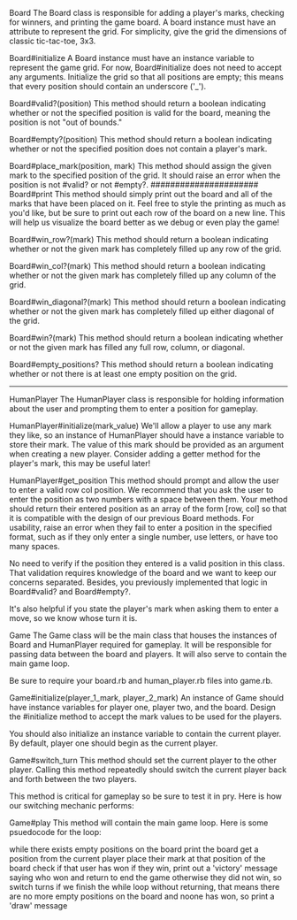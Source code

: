 Board
The Board class is responsible for adding a player's marks, checking for winners, and printing the game board. A board instance must have an attribute to represent the grid. For simplicity, give the grid the dimensions of classic tic-tac-toe, 3x3.

Board#initialize
A Board instance must have an instance variable to represent the game grid. For now, Board#initialize does not need to accept any arguments. Initialize the grid so that all positions are empty; this means that every position should contain an underscore ('_').

Board#valid?(position)
This method should return a boolean indicating whether or not the specified position is valid for the board, meaning the position is not "out of bounds."

Board#empty?(position)
This method should return a boolean indicating whether or not the specified position does not contain a player's mark.

Board#place_mark(position, mark)
This method should assign the given mark to the specified position of the grid. It should raise an error when the position is not #valid? or not #empty?.
######################
Board#print
This method should simply print out the board and all of the marks that have been placed on it. Feel free to style the printing as much as you'd like, but be sure to print out each row of the board on a new line. This will help us visualize the board better as we debug or even play the game!

Board#win_row?(mark)
This method should return a boolean indicating whether or not the given mark has completely filled up any row of the grid.

Board#win_col?(mark)
This method should return a boolean indicating whether or not the given mark has completely filled up any column of the grid.

Board#win_diagonal?(mark)
This method should return a boolean indicating whether or not the given mark has completely filled up either diagonal of the grid.

Board#win?(mark)
This method should return a boolean indicating whether or not the given mark has filled any full row, column, or diagonal.

Board#empty_positions?
This method should return a boolean indicating whether or not there is at least one empty position on the grid.

------------------------------------------------------------
HumanPlayer
The HumanPlayer class is responsible for holding information about the user and prompting them to enter a position for gameplay.

HumanPlayer#initialize(mark_value)
We'll allow a player to use any mark they like, so an instance of HumanPlayer should have a instance variable to store their mark. The value of this mark should be provided as an argument when creating a new player. Consider adding a getter method for the player's mark, this may be useful later!

HumanPlayer#get_position
This method should prompt and allow the user to enter a valid row col position. We recommend that you ask the user to enter the position as two numbers with a space between them. Your method should return their entered position as an array of the form [row, col] so that it is compatible with the design of our previous Board methods. For usability, raise an error when they fail to enter a position in the specified format, such as if they only enter a single number, use letters, or have too many spaces.

No need to verify if the position they entered is a valid position in this class. That validation requires knowledge of the board and we want to keep our concerns separated. Besides, you previously implemented that logic in Board#valid? and Board#empty?.

It's also helpful if you state the player's mark when asking them to enter a move, so we know whose turn it is.

Game
The Game class will be the main class that houses the instances of Board and HumanPlayer required for gameplay. It will be responsible for passing data between the board and players. It will also serve to contain the main game loop.

Be sure to require your board.rb and human_player.rb files into game.rb.

Game#initialize(player_1_mark, player_2_mark)
An instance of Game should have instance variables for player one, player two, and the board. Design the #initialize method to accept the mark values to be used for the players.

You should also initialize an instance variable to contain the current player. By default, player one should begin as the current player.

Game#switch_turn
This method should set the current player to the other player. Calling this method repeatedly should switch the current player back and forth between the two players.

This method is critical for gameplay so be sure to test it in pry. Here is how our switching mechanic performs:

Game#play
This method will contain the main game loop. Here is some psuedocode for the loop:

while there exists empty positions on the board
print the board
get a position from the current player
place their mark at that position of the board
check if that user has won
if they win, print out a 'victory' message saying who won and return to end the game
otherwise they did not win, so switch turns
if we finish the while loop without returning, that means there are no more empty positions on the board and noone has won, so print a 'draw' message